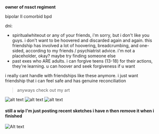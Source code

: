 **owner of nssct regiment**

bipolar II comorbid bpd

dni:
- spiritualwhiteout or any of your friends, i'm sorry, but i don't like you guys. i don't want to be hoovered and discarded again and again. this friendship has involved a lot of hoovering, breadcrumbing, and one-sided, according to my friends / psychiatrist advice. i'm not a placeholder, okay? maybe try finding someone else
- past exes who ARE adults. i can forgive teens (13-18) for their actions, they're learning. u can hoover and seek forgiveness if u want

i really cant handle with friendships like these anymore. i just want friendship that i can feel safe and has genuine reconciliation

> anyways check out my art

![alt text](https://files.catbox.moe/p3im38.png)
![alt text](https://files.catbox.moe/d80ahu.jpg)
![alt text](https://files.catbox.moe/n75jco.png)
#### still a wip I'm just posting recent sketches i have n then remove it when i finished
![Alt text](https://files.catbox.moe/ztam00.jpg)
